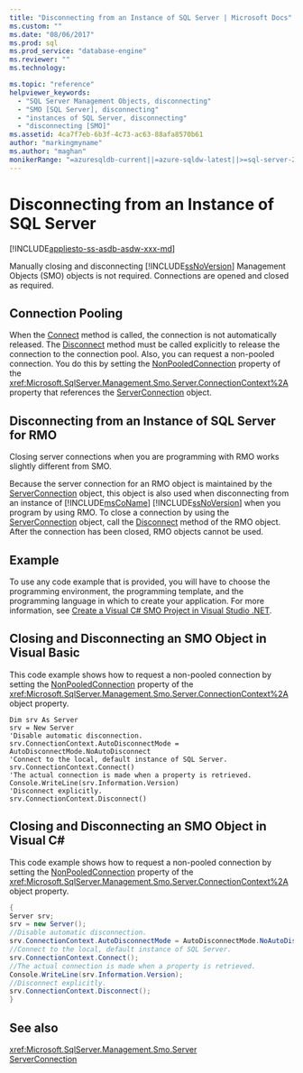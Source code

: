 ```yaml
---
title: "Disconnecting from an Instance of SQL Server | Microsoft Docs"
ms.custom: ""
ms.date: "08/06/2017"
ms.prod: sql
ms.prod_service: "database-engine"
ms.reviewer: ""
ms.technology: 

ms.topic: "reference"
helpviewer_keywords: 
  - "SQL Server Management Objects, disconnecting"
  - "SMO [SQL Server], disconnecting"
  - "instances of SQL Server, disconnecting"
  - "disconnecting [SMO]"
ms.assetid: 4ca7f7eb-6b3f-4c73-ac63-88afa8570b61
author: "markingmyname"
ms.author: "maghan"
monikerRange: "=azuresqldb-current||=azure-sqldw-latest||>=sql-server-2016||=sqlallproducts-allversions||>=sql-server-linux-2017||=azuresqldb-mi-current"
---
```

# Disconnecting from an Instance of SQL Server
[!INCLUDE[appliesto-ss-asdb-asdw-xxx-md](../../../includes/appliesto-ss-asdb-asdw-xxx-md.md)]

  Manually closing and disconnecting [!INCLUDE[ssNoVersion](../../../includes/ssnoversion-md.md)] Management Objects (SMO) objects is not required. Connections are opened and closed as required.  
  
## Connection Pooling  
 When the [Connect](https://msdn.microsoft.com/library/microsoft.sqlserver.management.common.connectionmanager.connect) method is called, the connection is not automatically released. The [Disconnect](https://msdn.microsoft.com/library/microsoft.sqlserver.management.common.connectionmanager.disconnect) method must be called explicitly to release the connection to the connection pool. Also, you can request a non-pooled connection. You do this by setting the [NonPooledConnection](https://msdn.microsoft.com/library/microsoft.sqlserver.management.common.connectionsettings.nonpooledconnection) property of the <xref:Microsoft.SqlServer.Management.Smo.Server.ConnectionContext%2A> property that references the [ServerConnection](https://msdn.microsoft.com/library/microsoft.sqlserver.management.common.serverconnection.aspx) object.  
  
## Disconnecting from an Instance of SQL Server for RMO  
 Closing server connections when you are programming with RMO works slightly different from SMO.  
  
 Because the server connection for an RMO object is maintained by the [ServerConnection](https://msdn.microsoft.com/library/microsoft.sqlserver.management.common.serverconnection.aspx) object, this object is also used when disconnecting from an instance of [!INCLUDE[msCoName](../../../includes/msconame-md.md)] [!INCLUDE[ssNoVersion](../../../includes/ssnoversion-md.md)] when you program by using RMO. To close a connection by using the [ServerConnection](https://msdn.microsoft.com/library/microsoft.sqlserver.management.common.serverconnection.aspx) object, call the [Disconnect](https://msdn.microsoft.com/library/microsoft.sqlserver.management.common.connectionmanager.disconnect) method of the RMO object. After the connection has been closed, RMO objects cannot be used.  
  
## Example  
To use any code example that is provided, you will have to choose the programming environment, the programming template, and the programming language in which to create your application. For more information, see [Create a Visual C&#35; SMO Project in Visual Studio .NET](../../../relational-databases/server-management-objects-smo/how-to-create-a-visual-csharp-smo-project-in-visual-studio-net.md).  
 
  
## Closing and Disconnecting an SMO Object in Visual Basic  
 This code example shows how to request a non-pooled connection by setting the [NonPooledConnection](https://msdn.microsoft.com/library/microsoft.sqlserver.management.common.connectionsettings.nonpooledconnection) property of the <xref:Microsoft.SqlServer.Management.Smo.Server.ConnectionContext%2A> object property.  
  
```VBNET
Dim srv As Server
srv = New Server
'Disable automatic disconnection.
srv.ConnectionContext.AutoDisconnectMode = AutoDisconnectMode.NoAutoDisconnect
'Connect to the local, default instance of SQL Server.
srv.ConnectionContext.Connect()
'The actual connection is made when a property is retrieved.
Console.WriteLine(srv.Information.Version)
'Disconnect explicitly.
srv.ConnectionContext.Disconnect()
```
  
## Closing and Disconnecting an SMO Object in Visual C#  
 This code example shows how to request a non-pooled connection by setting the [NonPooledConnection](https://msdn.microsoft.com/library/microsoft.sqlserver.management.common.connectionsettings.nonpooledconnection) property of the <xref:Microsoft.SqlServer.Management.Smo.Server.ConnectionContext%2A> object property.  
  
```csharp  
{   
Server srv;   
srv = new Server();   
//Disable automatic disconnection.   
srv.ConnectionContext.AutoDisconnectMode = AutoDisconnectMode.NoAutoDisconnect;   
//Connect to the local, default instance of SQL Server.   
srv.ConnectionContext.Connect();   
//The actual connection is made when a property is retrieved.   
Console.WriteLine(srv.Information.Version);   
//Disconnect explicitly.   
srv.ConnectionContext.Disconnect();  
}  
```  
  
## See also  
 <xref:Microsoft.SqlServer.Management.Smo.Server>   
 [ServerConnection](https://msdn.microsoft.com/library/microsoft.sqlserver.management.common.serverconnection.aspx)  
  
  
